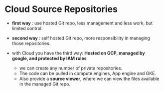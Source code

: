 # Cloud Source Repositories

- **first way** : use hosted Git repo, less management and less work, but limited control.
- **second way** : self hosted Git repo, more responsibility in managing those repositories.

- with Cloud you have the third way: **Hosted on GCP, managed by google, and protected by IAM rules**
  - we can create any number of private repositories.
  - The code can be pulled in compute engines, App engine and GKE.
  - Also provide a **source viewer**, where we can view the files available in the managed Git repo.
